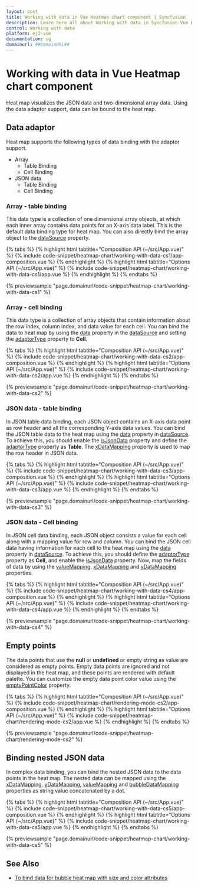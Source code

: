 ```yaml
---
layout: post
title: Working with data in Vue Heatmap chart component | Syncfusion
description: Learn here all about Working with data in Syncfusion Vue Heatmap chart component of Syncfusion Essential JS 2 and more.
control: Working with data 
platform: ej2-vue
documentation: ug
domainurl: ##DomainURL##
---
```


# Working with data in Vue Heatmap chart component

Heat map visualizes the JSON data and two-dimensional array data. Using the data adaptor support, data can be bound to the heat map.

## Data adaptor

Heat map supports the following types of data binding with the adaptor support.

* Array
    * Table Binding
    * Cell Binding
* JSON data
    * Table Binding
    * Cell Binding

### Array - table binding

This data type is a collection of one dimensional array objects, at which each inner array contains data points for an X-axis data label. This is the default data binding type for heat map. You can also directly bind the array object to the [dataSource](https://ej2.syncfusion.com/vue/documentation/api/heatmap/#datasource) property.

{% tabs %}
{% highlight html tabtitle="Composition API (~/src/App.vue)" %}
{% include code-snippet/heatmap-chart/working-with-data-cs1/app-composition.vue %}
{% endhighlight %}
{% highlight html tabtitle="Options API (~/src/App.vue)" %}
{% include code-snippet/heatmap-chart/working-with-data-cs1/app.vue %}
{% endhighlight %}
{% endtabs %}
        
{% previewsample "page.domainurl/code-snippet/heatmap-chart/working-with-data-cs1" %}

### Array - cell binding

This data type is a collection of array objects that contain information about the row index, column index, and data value for each cell. You can bind the data to heat map by using the [data](https://ej2.syncfusion.com/vue/documentation/api/heatmap/data/#data) property in the [dataSource](https://ej2.syncfusion.com/vue/documentation/api/heatmap/#datasource) and setting the [adaptorType](https://ej2.syncfusion.com/vue/documentation/api/heatmap/data/#adaptortype) property to **Cell**.

{% tabs %}
{% highlight html tabtitle="Composition API (~/src/App.vue)" %}
{% include code-snippet/heatmap-chart/working-with-data-cs2/app-composition.vue %}
{% endhighlight %}
{% highlight html tabtitle="Options API (~/src/App.vue)" %}
{% include code-snippet/heatmap-chart/working-with-data-cs2/app.vue %}
{% endhighlight %}
{% endtabs %}
        
{% previewsample "page.domainurl/code-snippet/heatmap-chart/working-with-data-cs2" %}

### JSON data - table binding

In JSON table data binding, each JSON object contains an X-axis data point as row header and all the corresponding Y-axis data values. You can bind the JSON table data to the heat map using the [data](https://ej2.syncfusion.com/vue/documentation/api/heatmap/data/#data) property in [dataSource](https://ej2.syncfusion.com/vue/documentation/api/heatmap/#datasource). To achieve this, you should enable the [isJsonData](https://ej2.syncfusion.com/vue/documentation/api/heatmap/data/#isjsondata) property and  define the [adaptorType](https://ej2.syncfusion.com/vue/documentation/api/heatmap/data/#adaptortype) property as **Table**. The [xDataMapping](https://ej2.syncfusion.com/vue/documentation/api/heatmap/data/#xdatamapping) property is used to map the row header in JSON data.

{% tabs %}
{% highlight html tabtitle="Composition API (~/src/App.vue)" %}
{% include code-snippet/heatmap-chart/working-with-data-cs3/app-composition.vue %}
{% endhighlight %}
{% highlight html tabtitle="Options API (~/src/App.vue)" %}
{% include code-snippet/heatmap-chart/working-with-data-cs3/app.vue %}
{% endhighlight %}
{% endtabs %}
        
{% previewsample "page.domainurl/code-snippet/heatmap-chart/working-with-data-cs3" %}

### JSON data - Cell binding

In JSON cell data binding, each JSON object consists a value for each cell along with a mapping value for row and column. You can bind the JSON cell data having information for each cell to the heat map using the [data](https://ej2.syncfusion.com/vue/documentation/api/heatmap/data/#data) property in [dataSource](https://ej2.syncfusion.com/vue/documentation/api/heatmap/#datasource). To achieve this, you should define the [adaptorType](https://ej2.syncfusion.com/vue/documentation/api/heatmap/data/#adaptortype) property as **Cell**, and enable the [isJsonData](https://ej2.syncfusion.com/vue/documentation/api/heatmap/data/#isjsondata) property. Now, map the fields of data by using the [valueMapping](https://ej2.syncfusion.com/vue/documentation/api/heatmap/data/#valuemapping), [xDataMapping](https://ej2.syncfusion.com/vue/documentation/api/heatmap/data/#xdatamapping) and [yDataMapping](https://ej2.syncfusion.com/vue/documentation/api/heatmap/data/#ydatamapping) properties.

{% tabs %}
{% highlight html tabtitle="Composition API (~/src/App.vue)" %}
{% include code-snippet/heatmap-chart/working-with-data-cs4/app-composition.vue %}
{% endhighlight %}
{% highlight html tabtitle="Options API (~/src/App.vue)" %}
{% include code-snippet/heatmap-chart/working-with-data-cs4/app.vue %}
{% endhighlight %}
{% endtabs %}
        
{% previewsample "page.domainurl/code-snippet/heatmap-chart/working-with-data-cs4" %}

## Empty points

The data points that use the **null** or **undefined** or empty string as value are considered as empty points. Empty data points are ignored and not displayed in the heat map, and these points are rendered with default palette. You can customize the empty data point color value using the [emptyPointColor](https://ej2.syncfusion.com/vue/documentation/api/heatmap/paletteSettings/#emptypointcolor) property.

{% tabs %}
{% highlight html tabtitle="Composition API (~/src/App.vue)" %}
{% include code-snippet/heatmap-chart/rendering-mode-cs2/app-composition.vue %}
{% endhighlight %}
{% highlight html tabtitle="Options API (~/src/App.vue)" %}
{% include code-snippet/heatmap-chart/rendering-mode-cs2/app.vue %}
{% endhighlight %}
{% endtabs %}
        
{% previewsample "page.domainurl/code-snippet/heatmap-chart/rendering-mode-cs2" %}

## Binding nested JSON data

In complex data binding, you can bind the nested JSON data to the data points in the heat map.
The nested data can be mapped using the [xDataMapping](https://ej2.syncfusion.com/vue/documentation/api/heatmap/data/#xdatamapping), [yDataMapping](https://ej2.syncfusion.com/vue/documentation/api/heatmap/data/#ydatamapping), [valueMapping](https://ej2.syncfusion.com/vue/documentation/api/heatmap/data/#valuemapping) and [bubbleDataMapping](https://ej2.syncfusion.com/vue/documentation/api/heatmap/data/#bubbledatamapping) properties as string value concatenated by a dot.

{% tabs %}
{% highlight html tabtitle="Composition API (~/src/App.vue)" %}
{% include code-snippet/heatmap-chart/working-with-data-cs5/app-composition.vue %}
{% endhighlight %}
{% highlight html tabtitle="Options API (~/src/App.vue)" %}
{% include code-snippet/heatmap-chart/working-with-data-cs5/app.vue %}
{% endhighlight %}
{% endtabs %}
        
{% previewsample "page.domainurl/code-snippet/heatmap-chart/working-with-data-cs5" %}

## See Also

* [To bind data for bubble heat map with size and color attributes](./bubble-heatmap/#binding-data-for-bubble-heat-map-with-size-and-color-attributes)
